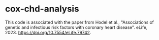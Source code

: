 # cox-chd-analysis
This code is associated with the paper from Hodel et al., "Associations of genetic and infectious risk factors with coronary heart disease". eLife, 2023. https://doi.org/10.7554/eLife.79742. 
